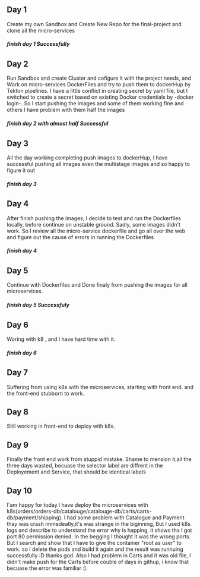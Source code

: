 ## Day 1
  Create my own Sandbox and Create New Repo for the final-project and clone all the micro-services  

###### **finish day 1 Successfully**

## Day 2
  Run Sandbox and create Cluster and cofigure it with the project needs, and Work on micro-services DockerFiles and try to push them to dockerHup by Tekton pipelines.
  I have a little conflict in creating secret by yaml file, but I switched to create a secret based on existing Docker credentials by -docker login-. So I start pushing the images and some of them working fine and others I have problem with them 
  half the images
###### **finish day 2 with almost half Successful**

## Day 3
 All the day working completing push images to dockerHup, I have successful pushing all images even the multistage images and so happy to figure it out 
###### **finish day 3**

## Day 4
 After finish  pushing the images, I decide to test and run the Dockerfiles locally, before continue on unstable ground. Sadly, some images didn't work. So I review all the micro-service dockerfile and go all over the web and figure out the cause of errors in running the Dockerfiles
###### **finish day 4**

## Day 5
 Continue with Dockerfiles and Done finaly from pushing the images for all microservices.

###### **finish day 5 Successfuly**

## Day 6 
 Woring with k8 , and I have hard time with it.

###### **finish day 6**

## Day 7
 Suffering from using k8s with the microservices, starting with front end. and the front-end stubborn to work.


## Day 8
 Still working in front-end to deploy with k8s.


## Day 9
 Finally the front end work from stuppid mistake. Shame to mension it,all the three days wasted, becuase the selector label are diffrent in the Deployement and Service, that should be identical labels

## Day 10

I'am happy for today.I have deploy the microservices with k8s(orders/orders-db/catalouge/catalouge-db/carts/carts-db/payment/shipping).
I had some problem with Catalogue and Payment thay was crash immedeatly,it's was strange in the biginning, But I used k8s logs and describe to understand the error why is happing, it shows tha I  got port 80 permission denied. In the begging I thought it was the wrong ports. But I search and show that I have to give the container "root as user" to work. so I delete the pods and build it again and the result was runnuing successfully :D thanks god. 
Also I had problem in Carts and it was old file, I didn't make push for the Carts before couble of days in githup, i know that becuase the error was familiar  :).

